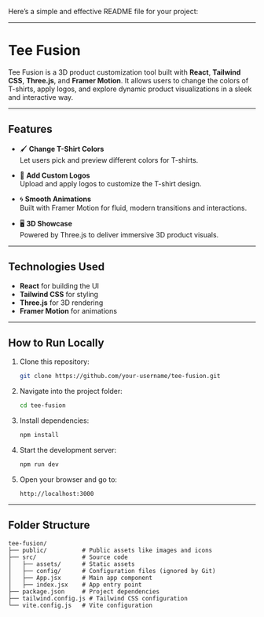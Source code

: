 Here’s a simple and effective README file for your project:

---

# Tee Fusion

Tee Fusion is a 3D product customization tool built with **React**, **Tailwind CSS**, **Three.js**, and **Framer Motion**. It allows users to change the colors of T-shirts, apply logos, and explore dynamic product visualizations in a sleek and interactive way.

---

## Features

- 🖌️ **Change T-Shirt Colors**  
  Let users pick and preview different colors for T-shirts.
  
- 🎨 **Add Custom Logos**  
  Upload and apply logos to customize the T-shirt design.

- 🌀 **Smooth Animations**  
  Built with Framer Motion for fluid, modern transitions and interactions.

- 🖥️ **3D Showcase**  
  Powered by Three.js to deliver immersive 3D product visuals.

---

## Technologies Used

- **React** for building the UI  
- **Tailwind CSS** for styling  
- **Three.js** for 3D rendering  
- **Framer Motion** for animations  

---

## How to Run Locally

1. Clone this repository:  
   ```bash
   git clone https://github.com/your-username/tee-fusion.git
   ```

2. Navigate into the project folder:  
   ```bash
   cd tee-fusion
   ```

3. Install dependencies:  
   ```bash
   npm install
   ```

4. Start the development server:  
   ```bash
   npm run dev
   ```

5. Open your browser and go to:  
   ```
   http://localhost:3000
   ```

---

## Folder Structure

```plaintext
tee-fusion/
├── public/          # Public assets like images and icons
├── src/             # Source code
│   ├── assets/      # Static assets
│   ├── config/      # Configuration files (ignored by Git)
│   ├── App.jsx      # Main app component
│   ├── index.jsx    # App entry point
├── package.json     # Project dependencies
├── tailwind.config.js # Tailwind CSS configuration
└── vite.config.js   # Vite configuration
```



